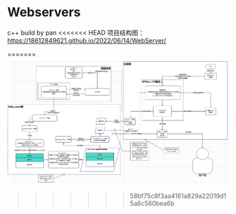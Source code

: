 # Webservers
c++ build by pan
<<<<<<< HEAD
项目结构图：https://18612849621.github.io/2022/06/14/WebServer/

=======
![image](./mdpic/struct.png)
>>>>>>> 58bf75c8f3aa4161a829a22019d15a6c560bea6b
